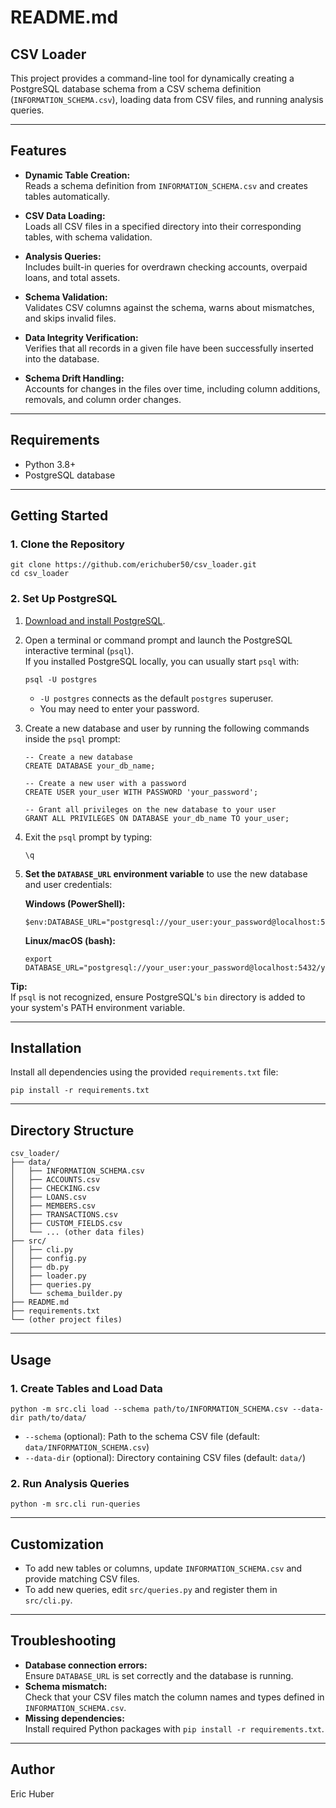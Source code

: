 # README.md

## CSV Loader

This project provides a command-line tool for dynamically creating a PostgreSQL database schema from a CSV schema definition (`INFORMATION_SCHEMA.csv`), loading data from CSV files, and running analysis queries.

---

## Features

- **Dynamic Table Creation:**  
  Reads a schema definition from `INFORMATION_SCHEMA.csv` and creates tables automatically.

- **CSV Data Loading:**  
  Loads all CSV files in a specified directory into their corresponding tables, with schema validation.

- **Analysis Queries:**  
  Includes built-in queries for overdrawn checking accounts, overpaid loans, and total assets.

- **Schema Validation:**  
  Validates CSV columns against the schema, warns about mismatches, and skips invalid files.

- **Data Integrity Verification:**  
  Verifies that all records in a given file have been successfully inserted into the database.

- **Schema Drift Handling:**  
  Accounts for changes in the files over time, including column additions, removals, and column order changes.

---

## Requirements

- Python 3.8+
- PostgreSQL database

---

## Getting Started

### 1. Clone the Repository

```
git clone https://github.com/erichuber50/csv_loader.git
cd csv_loader
```

### 2. Set Up PostgreSQL

1. [Download and install PostgreSQL](https://www.postgresql.org/download/).

2. Open a terminal or command prompt and launch the PostgreSQL interactive terminal (`psql`).  
   If you installed PostgreSQL locally, you can usually start `psql` with:
   ```
   psql -U postgres
   ```
   - `-U postgres` connects as the default `postgres` superuser.
   - You may need to enter your password.

3. Create a new database and user by running the following commands inside the `psql` prompt:
   ```
   -- Create a new database
   CREATE DATABASE your_db_name;

   -- Create a new user with a password
   CREATE USER your_user WITH PASSWORD 'your_password';

   -- Grant all privileges on the new database to your user
   GRANT ALL PRIVILEGES ON DATABASE your_db_name TO your_user;
   ```

4. Exit the `psql` prompt by typing:
   ```
   \q
   ```

5. **Set the `DATABASE_URL` environment variable** to use the new database and user credentials:

   **Windows (PowerShell):**
   ```
   $env:DATABASE_URL="postgresql://your_user:your_password@localhost:5432/your_db_name"
   ```

   **Linux/macOS (bash):**
   ```
   export DATABASE_URL="postgresql://your_user:your_password@localhost:5432/your_db_name"
   ```

**Tip:**  
If `psql` is not recognized, ensure PostgreSQL's `bin` directory is added to your system's PATH environment variable.

---

## Installation

Install all dependencies using the provided `requirements.txt` file:

```
pip install -r requirements.txt
```

---

## Directory Structure

```
csv_loader/
├── data/
│   ├── INFORMATION_SCHEMA.csv
│   ├── ACCOUNTS.csv
│   ├── CHECKING.csv
│   ├── LOANS.csv
│   ├── MEMBERS.csv
│   ├── TRANSACTIONS.csv
│   ├── CUSTOM_FIELDS.csv
│   └── ... (other data files)
├── src/
│   ├── cli.py
│   ├── config.py
│   ├── db.py
│   ├── loader.py
│   ├── queries.py
│   └── schema_builder.py
├── README.md
├── requirements.txt
└── (other project files)
```

---

## Usage

### 1. Create Tables and Load Data

```
python -m src.cli load --schema path/to/INFORMATION_SCHEMA.csv --data-dir path/to/data/
```
- `--schema` (optional): Path to the schema CSV file (default: `data/INFORMATION_SCHEMA.csv`)
- `--data-dir` (optional): Directory containing CSV files (default: `data/`)

### 2. Run Analysis Queries

```
python -m src.cli run-queries
```

---

## Customization

- To add new tables or columns, update `INFORMATION_SCHEMA.csv` and provide matching CSV files.
- To add new queries, edit `src/queries.py` and register them in `src/cli.py`.

---

## Troubleshooting

- **Database connection errors:**  
  Ensure `DATABASE_URL` is set correctly and the database is running.
- **Schema mismatch:**  
  Check that your CSV files match the column names and types defined in `INFORMATION_SCHEMA.csv`.
- **Missing dependencies:**  
  Install required Python packages with `pip install -r requirements.txt`.

---

## Author

Eric Huber

